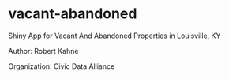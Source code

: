 # vacant-abandoned
Shiny App for Vacant And Abandoned Properties in Louisville, KY

Author: Robert Kahne

Organization: Civic Data Alliance
